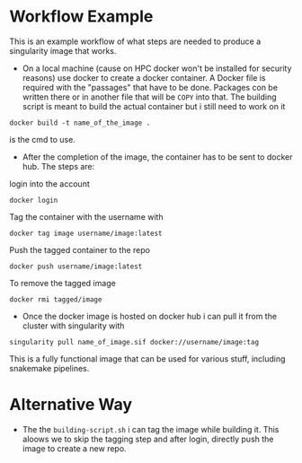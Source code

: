 # Workflow Example

This is an example workflow of what steps are needed to produce a singularity image that works.

* On a local machine (cause on HPC docker won't be installed for security reasons) use docker to create a docker container. A Docker file is required with the "passages" that have to be done. Packages con be written there or in another file that will be `COPY` into that. The building script is meant to build the actual container but i still need to work on it

```
docker build -t name_of_the_image . 
```
is the cmd to use.

* After the completion of the image, the container has to be sent to docker hub. The steps are:

login into the account

```
docker login
``` 

Tag the container with the username with 

```
docker tag image username/image:latest
``` 

Push the tagged container to the repo

```
docker push username/image:latest
``` 

To remove the tagged image

```
docker rmi tagged/image

``` 


* Once the docker image is hosted on docker hub i can pull it from the cluster with singularity with 

```
singularity pull name_of_image.sif docker://username/image:tag
```

This is a fully functional image that can be used for various stuff, including snakemake pipelines.


# Alternative Way

* The the `building-script.sh` i can tag the image while building it. This aloows we to skip the tagging step and after login, directly push the image to create a new repo.
